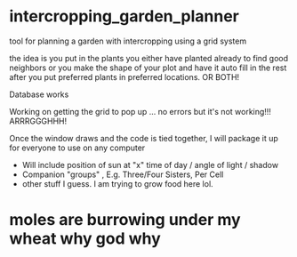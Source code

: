 # intercropping_garden_planner
tool for planning a garden with intercropping using a grid system

the idea is you put in the plants you either have planted  already to find good 
neighbors or you make the shape of your plot and have it auto fill in the rest 
after you put preferred plants in preferred locations. OR BOTH!

Database works

Working on getting the grid to pop up ... no errors but it's not working!!! ARRRGGGHHH!

Once the window draws and the code is tied together, I will package it up for everyone to use
on any computer

 - Will include position of sun at "x" time of day / angle of light / shadow
 - Companion "groups" , E.g. Three/Four Sisters, Per Cell
 - other stuff I guess. I am trying to grow food here lol.

# moles are burrowing under my wheat why god why
